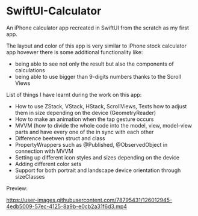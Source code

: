 # SwiftUI-Calculator
An iPhone calculator app recreated in SwiftUI from the scratch as my first app.

The layout and color of this app is very similar to iPhone stock calculator app hovewer there is some additional functionality like:
- being able to see not only the result but also the components of calculations
- being able to use bigger than 9-digits numbers thanks to the Scroll Views


List of things I have learnt during the work on this app:
- How to use ZStack, VStack, HStack, ScrollViews, Texts how to adjust them in size depending on the device (GeometryReader)
- How to make an animation when the tap gesture occurs
- MVVM (how to divide the whole code into the model, view, model-view parts and have every one of the in sync with each other
- Difference beetwen struct and class
- PropertyWrappers such as @Published, @ObservedObject in connection with MVVM
- Setting up different icon styles and sizes depending on the device
- Adding different color sets
- Support for both portrait and landscape device orientation through sizeClasses


Preview:

https://user-images.githubusercontent.com/78795431/126012945-4edb5009-57ec-4125-8a9b-e0cb2a31f6d3.mp4
